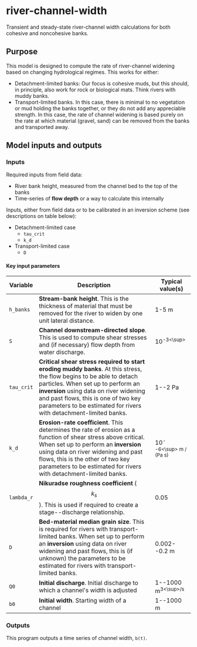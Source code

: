 # river-channel-width
Transient and steady-state river-channel width calculations for both cohesive and noncohesive banks.

## Purpose

This model is designed to compute the rate of river-channel widening based on changing hydrological regimes. This works for either:
* Detachment-limited banks: Our focus is cohesive muds, but this should, in principle, also work for rock or biological mats. Think rivers with muddy banks.
* Transport-limited banks. In this case, there is minimal to no vegetation or mud holding the banks together, or they do not add any appreciable strength. In this case, the rate of channel widening is based purely on the rate at which material (gravel, sand) can be removed from the banks and transported away.

## Model inputs and outputs

### Inputs

Required inputs from field data:
* River bank height, measured from the channel bed to the top of the banks
* Time-series of **flow depth** or a way to calculate this internally

Inputs, either from field data or to be calibrated in an inversion scheme (see descriptions on table below):
* Detachment-limited case
  * `tau_crit`
  * `k_d`
* Transport-limited case
  * `D`

#### Key input parameters

| **Variable** 	| **Description**                                                                                                                                                                                                                                                                                                   	| **Typical value(s)**        	|
|--------------	|-------------------------------------------------------------------------------------------------------------------------------------------------------------------------------------------------------------------------------------------------------------------------------------------------------------------	|-----------------------------	|
| `h_banks`    	| **Stream-bank height**. This is the thickness of material that must be removed for the river to widen by one unit lateral distance.                                                                                                                                                                               	| 1-5 m                       	|
| `S`          	| **Channel downstream-directed slope**. This is used to compute shear stresses and (if necessary) flow depth from water discharge.                                                                                                                                                                                 	| 10<sup>-3<\sup>             	|
| `tau_crit`   	| **Critical shear stress required to start eroding muddy banks**. At this stress, the flow begins to be able to detach particles. When set up to perform an **inversion** using data on river widening and past flows, this is one of two key parameters to be estimated for rivers with detachment-limited banks. 	| 1--2 Pa                     	|
| `k_d`        	| **Erosion-rate coefficient**. This determines the rate of erosion as a function of shear stress above critical. When set up to perform an **inversion** using data on river widening and past flows, this is the other of two key parameters to be estimated for rivers with detachment-limited banks.            	| 10<sup>--6<\sup> m / (Pa s) 	|
| `lambda_r`   	| **Nikuradse roughness coefficient** ($$k_s$$). This is used if required to create a stage--discharge relationship.                                                                                                                                                                                                	| 0.05                        	|
| `D`          	| **Bed-material median grain size**. This is required for rivers with transport-limited banks. When set up to perform an **inversion** using data on river widening and past flows, this is (if unknown) the parameters to be estimated for rivers with transport-limited banks.                                   	| 0.002--0.2 m                	|
| `Q0`         	| **Initial discharge**. Initial discharge to which a channel's width is adjusted                                                                                                                                                                                                                                   	| 1--1000 m<sup>3<\sup>/s     	|
| `b0`         	| **Initial width**. Starting width of a channel                                                                                                                                                                                                                                                                    	| 1--1000 m                   	|

### Outputs

This program outputs a time series of channel width, `b(t)`.
